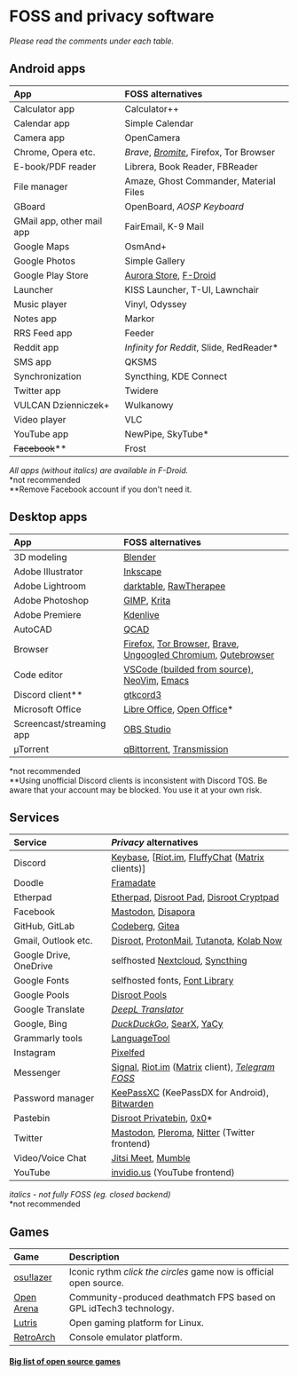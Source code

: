 # FOSS and privacy software

*Please read the comments under each table.*
## Android apps
App | FOSS alternatives
:--- | :---
Calculator app | Calculator++
Calendar app | Simple Calendar
Camera app | OpenCamera
Chrome, Opera etc. | *Brave*, *[Bromite](https://www.bromite.org/)*, Firefox, Tor Browser
E-book/PDF reader | Librera, Book Reader, FBReader
File manager | Amaze, Ghost Commander, Material Files
GBoard | OpenBoard, *AOSP Keyboard*
GMail app, other mail app | FairEmail, K-9 Mail
Google Maps | OsmAnd+
Google Photos | Simple Gallery
Google Play Store | [Aurora Store](https://auroraoss.com/), [F-Droid](https://f-droid.org/)
Launcher | KISS Launcher, T-UI, Lawnchair
Music player | Vinyl, Odyssey
Notes app | Markor
RRS Feed app | Feeder
Reddit app | *Infinity for Reddit*, Slide, RedReader*
SMS app | QKSMS
Synchronization | Syncthing, KDE Connect
Twitter app | Twidere
VULCAN Dzienniczek+ | Wulkanowy
Video player | VLC
YouTube app | NewPipe, SkyTube*
~~Facebook~~** | Frost

*All apps (without italics) are available in F-Droid.*\
\*not recommended\
\*\*Remove Facebook account if you don't need it.

## Desktop apps
App | FOSS alternatives
:--- | :---
3D modeling | [Blender](https://www.blender.org/)
Adobe Illustrator | [Inkscape](https://inkscape.org)
Adobe Lightroom | [darktable](https://www.darktable.org/), [RawTherapee](https://rawtherapee.com/)
Adobe Photoshop | [GIMP](https://www.gimp.org/), [Krita](https://krita.org)
Adobe Premiere | [Kdenlive](https://kdenlive.org/)
AutoCAD | [QCAD](https://qcad.org/en/)
Browser | [Firefox](https://www.mozilla.org/en-US/exp/firefox/new/), [Tor Browser](https://torproject.org), [Brave](https://brave.com/), [Ungoogled Chromium](https://github.com/Eloston/ungoogled-chromium), [Qutebrowser](https://qutebrowser.org/)
Code editor | [VSCode (builded from source)](https://github.com/microsoft/vscode), [NeoVim](https://neovim.io/), [Emacs](https://www.gnu.org/software/emacs/)
Discord client** | [gtkcord3](https://github.com/diamondburned/gtkcord3)
Microsoft Office | [Libre Office](https://www.libreoffice.org/), [Open Office](https://www.openoffice.org/)*
Screencast/streaming app | [OBS Studio](https://obsproject.com/)
µTorrent | [qBittorrent](https://www.qbittorrent.org/), [Transmission](https://transmissionbt.com/)

\*not recommended\
\*\*Using unofficial Discord clients is inconsistent with Discord TOS. Be aware that your account may be blocked. You use it at your own risk.

## Services
Service | *Privacy* alternatives
:--- | :---
Discord | [Keybase](https://keybase.io/), [[Riot.im](https://about.riot.im/), [FluffyChat](https://christianpauly.gitlab.io/fluffychat-website/) ([Matrix](https://en.wikipedia.org/wiki/Matrix_(protocol)) clients)]
Doodle | [Framadate](https://framadate.org/)
Etherpad | [Etherpad](https://etherpad.org/), [Disroot Pad](https://pad.disroot.org/), [Disroot Cryptpad](https://cryptpad.disroot.org/)
Facebook | [Mastodon](https://mastodon.social/about), [Disapora](https://joindiaspora.com/)
GitHub, GitLab | [Codeberg](https://codeberg.org/), [Gitea](https://gitea.com/)
Gmail, Outlook etc. | [Disroot](https://disroot.org), [ProtonMail](https://protonmail.com/), [Tutanota](https://www.tutanota.com/), [Kolab Now](https://kolabnow.com/)
Google Drive, OneDrive | selfhosted [Nextcloud](https://nextcloud.com/), [Syncthing](https://syncthing.net/)
Google Fonts | selfhosted fonts, [Font Library](https://fontlibrary.org/)
Google Pools | [Disroot Pools](https://poll.disroot.org/)
Google Translate | *[DeepL Translator](https://www.deepl.com/translator)*
Google, Bing | *[DuckDuckGo](https://duckduckgo.com)*, [SearX](https://search.disroot.org/), [YaCy](https://yacy.net/)
Grammarly tools | [LanguageTool](https://languagetool.org/)
Instagram | [Pixelfed](https://pixelfed.org/)
Messenger | [Signal](https://www.signal.org/), [Riot.im](https://about.riot.im/) ([Matrix](https://en.wikipedia.org/wiki/Matrix_(protocol)) client), *[Telegram FOSS](https://github.com/Telegram-FOSS-Team/Telegram-FOSS)*
Password manager | [KeePassXC](https://keepassxc.org/) (KeePassDX for Android), [Bitwarden](https://bitwarden.com/)
Pastebin | [Disroot Privatebin](https://bin.disroot.org/), [0x0](http://0x0.st/)*
Twitter | [Mastodon](https://joinmastodon.org), [Pleroma](https://pleroma.social), [Nitter](https://nitter.net/) (Twitter frontend)
Video/Voice Chat | [Jitsi Meet](https://meet.jit.si/), [Mumble](https://www.mumble.info/)
YouTube | [invidio.us](https://invidio.us) (YouTube frontend)

*italics - not fully FOSS (eg. closed backend)*\
\*not recommended

## Games
Game | Description
:--- | :---
[osu!lazer](https://github.com/ppy/osu) | Iconic rythm *click the circles* game now is official open source.
[Open Arena](http://www.openarena.ws/smfnews.php) | Community-produced deathmatch FPS based on GPL idTech3 technology.
[Lutris](https://lutris.net/) | Open gaming platform for Linux.
[RetroArch](https://www.retroarch.com/) | Console emulator platform.

#### [Big list of open source games](https://en.wikipedia.org/wiki/List_of_open-source_video_games)
